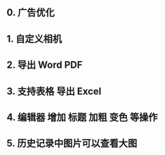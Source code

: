 ## 0. 广告优化

## 1. 自定义相机

## 2. 导出 Word  PDF 

## 3. 支持表格  导出 Excel 

## 4. 编辑器 增加 标题 加粗 变色 等操作

## 5. 历史记录中图片可以查看大图
